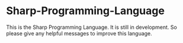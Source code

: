 # Sharp-Programming-Language
This is the Sharp Programming Language. It is still in development. So please give any helpful messages to improve this language.
